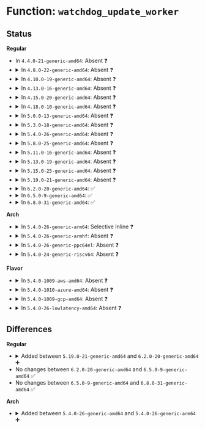# Function: <code>watchdog_update_worker</code>

## Status
<b>Regular</b>
<ul>
<li>
In <code>4.4.0-21-generic-amd64</code>: Absent ❓
</li>
<li>
<details>
<summary>In <code>4.8.0-22-generic-amd64</code>: Absent ❓</summary>

```json
{
  "name": "watchdog_update_worker",
  "collision_type": "Unique Static",
  "inline_type": "Full",
  "funcs": [
    {
      "addr": 18446744071586104483,
      "name": "watchdog_update_worker",
      "external": false,
      "loc": "drivers/watchdog/watchdog_dev.c:130",
      "file": "drivers/watchdog/watchdog_dev.c",
      "inline": "declared, inlined",
      "caller_inline": [
        "drivers/watchdog/watchdog_dev.c:watchdog_release",
        "drivers/watchdog/watchdog_dev.c:watchdog_ioctl",
        "drivers/watchdog/watchdog_dev.c:watchdog_start",
        "drivers/watchdog/watchdog_dev.c:__watchdog_ping"
      ],
      "caller_func": []
    }
  ],
  "symbols": []
}
```
</details>
</li>
<li>
<details>
<summary>In <code>4.10.0-19-generic-amd64</code>: Absent ❓</summary>

```json
{
  "name": "watchdog_update_worker",
  "collision_type": "Unique Static",
  "inline_type": "Full",
  "funcs": [
    {
      "addr": 18446744071586305171,
      "name": "watchdog_update_worker",
      "external": false,
      "loc": "drivers/watchdog/watchdog_dev.c:131",
      "file": "drivers/watchdog/watchdog_dev.c",
      "inline": "declared, inlined",
      "caller_inline": [
        "drivers/watchdog/watchdog_dev.c:watchdog_release",
        "drivers/watchdog/watchdog_dev.c:watchdog_ioctl",
        "drivers/watchdog/watchdog_dev.c:watchdog_start",
        "drivers/watchdog/watchdog_dev.c:__watchdog_ping"
      ],
      "caller_func": []
    }
  ],
  "symbols": []
}
```
</details>
</li>
<li>
<details>
<summary>In <code>4.13.0-16-generic-amd64</code>: Absent ❓</summary>

```json
{
  "name": "watchdog_update_worker",
  "collision_type": "Unique Static",
  "inline_type": "Full",
  "funcs": [
    {
      "addr": 18446744071586403929,
      "name": "watchdog_update_worker",
      "external": false,
      "loc": "drivers/watchdog/watchdog_dev.c:134",
      "file": "drivers/watchdog/watchdog_dev.c",
      "inline": "declared, inlined",
      "caller_inline": [
        "drivers/watchdog/watchdog_dev.c:watchdog_release",
        "drivers/watchdog/watchdog_dev.c:watchdog_ioctl",
        "drivers/watchdog/watchdog_dev.c:watchdog_start",
        "drivers/watchdog/watchdog_dev.c:__watchdog_ping"
      ],
      "caller_func": []
    }
  ],
  "symbols": []
}
```
</details>
</li>
<li>
<details>
<summary>In <code>4.15.0-20-generic-amd64</code>: Absent ❓</summary>

```json
{
  "name": "watchdog_update_worker",
  "collision_type": "Unique Static",
  "inline_type": "Full",
  "funcs": [
    {
      "addr": 18446744071586870105,
      "name": "watchdog_update_worker",
      "external": false,
      "loc": "drivers/watchdog/watchdog_dev.c:135",
      "file": "drivers/watchdog/watchdog_dev.c",
      "inline": "declared, inlined",
      "caller_inline": [
        "drivers/watchdog/watchdog_dev.c:watchdog_release",
        "drivers/watchdog/watchdog_dev.c:watchdog_ioctl",
        "drivers/watchdog/watchdog_dev.c:watchdog_start",
        "drivers/watchdog/watchdog_dev.c:__watchdog_ping"
      ],
      "caller_func": []
    }
  ],
  "symbols": []
}
```
</details>
</li>
<li>
<details>
<summary>In <code>4.18.0-10-generic-amd64</code>: Absent ❓</summary>

```json
{
  "name": "watchdog_update_worker",
  "collision_type": "Unique Static",
  "inline_type": "Full",
  "funcs": [
    {
      "addr": 18446744071587163768,
      "name": "watchdog_update_worker",
      "external": false,
      "loc": "drivers/watchdog/watchdog_dev.c:142",
      "file": "drivers/watchdog/watchdog_dev.c",
      "inline": "declared, inlined",
      "caller_inline": [
        "drivers/watchdog/watchdog_dev.c:watchdog_release",
        "drivers/watchdog/watchdog_dev.c:watchdog_ioctl",
        "drivers/watchdog/watchdog_dev.c:watchdog_start",
        "drivers/watchdog/watchdog_dev.c:__watchdog_ping"
      ],
      "caller_func": []
    }
  ],
  "symbols": []
}
```
</details>
</li>
<li>
<details>
<summary>In <code>5.0.0-13-generic-amd64</code>: Absent ❓</summary>

```json
{
  "name": "watchdog_update_worker",
  "collision_type": "Unique Static",
  "inline_type": "Full",
  "funcs": [
    {
      "addr": 18446744071587343688,
      "name": "watchdog_update_worker",
      "external": false,
      "loc": "drivers/watchdog/watchdog_dev.c:142",
      "file": "drivers/watchdog/watchdog_dev.c",
      "inline": "declared, inlined",
      "caller_inline": [
        "drivers/watchdog/watchdog_dev.c:watchdog_release",
        "drivers/watchdog/watchdog_dev.c:watchdog_ioctl",
        "drivers/watchdog/watchdog_dev.c:watchdog_start",
        "drivers/watchdog/watchdog_dev.c:__watchdog_ping"
      ],
      "caller_func": []
    }
  ],
  "symbols": []
}
```
</details>
</li>
<li>
<details>
<summary>In <code>5.3.0-18-generic-amd64</code>: Absent ❓</summary>

```json
{
  "name": "watchdog_update_worker",
  "collision_type": "Unique Static",
  "inline_type": "Full",
  "funcs": [
    {
      "addr": 18446744071587614596,
      "name": "watchdog_update_worker",
      "external": false,
      "loc": "drivers/watchdog/watchdog_dev.c:153",
      "file": "drivers/watchdog/watchdog_dev.c",
      "inline": "declared, inlined",
      "caller_inline": [
        "drivers/watchdog/watchdog_dev.c:watchdog_release",
        "drivers/watchdog/watchdog_dev.c:watchdog_ioctl",
        "drivers/watchdog/watchdog_dev.c:watchdog_start",
        "drivers/watchdog/watchdog_dev.c:__watchdog_ping"
      ],
      "caller_func": []
    }
  ],
  "symbols": []
}
```
</details>
</li>
<li>
<details>
<summary>In <code>5.4.0-26-generic-amd64</code>: Absent ❓</summary>

```json
{
  "name": "watchdog_update_worker",
  "collision_type": "Unique Static",
  "inline_type": "Full",
  "funcs": [
    {
      "addr": 18446744071587818682,
      "name": "watchdog_update_worker",
      "external": false,
      "loc": "drivers/watchdog/watchdog_dev.c:151",
      "file": "drivers/watchdog/watchdog_dev.c",
      "inline": "declared, inlined",
      "caller_inline": [
        "drivers/watchdog/watchdog_dev.c:watchdog_release",
        "drivers/watchdog/watchdog_dev.c:watchdog_ioctl",
        "drivers/watchdog/watchdog_dev.c:watchdog_start",
        "drivers/watchdog/watchdog_dev.c:__watchdog_ping"
      ],
      "caller_func": []
    }
  ],
  "symbols": []
}
```
</details>
</li>
<li>
<details>
<summary>In <code>5.8.0-25-generic-amd64</code>: Absent ❓</summary>

```json
{
  "name": "watchdog_update_worker",
  "collision_type": "Unique Static",
  "inline_type": "Full",
  "funcs": [
    {
      "addr": 18446744071588665690,
      "name": "watchdog_update_worker",
      "external": false,
      "loc": "drivers/watchdog/watchdog_dev.c:151",
      "file": "drivers/watchdog/watchdog_dev.c",
      "inline": "declared, inlined",
      "caller_inline": [
        "drivers/watchdog/watchdog_dev.c:watchdog_release",
        "drivers/watchdog/watchdog_dev.c:watchdog_ioctl",
        "drivers/watchdog/watchdog_dev.c:watchdog_start",
        "drivers/watchdog/watchdog_dev.c:__watchdog_ping"
      ],
      "caller_func": []
    }
  ],
  "symbols": []
}
```
</details>
</li>
<li>
<details>
<summary>In <code>5.11.0-16-generic-amd64</code>: Absent ❓</summary>

```json
{
  "name": "watchdog_update_worker",
  "collision_type": "Unique Static",
  "inline_type": "Full",
  "funcs": [
    {
      "addr": 18446744071588692826,
      "name": "watchdog_update_worker",
      "external": false,
      "loc": "drivers/watchdog/watchdog_dev.c:149",
      "file": "drivers/watchdog/watchdog_dev.c",
      "inline": "declared, inlined",
      "caller_inline": [
        "drivers/watchdog/watchdog_dev.c:watchdog_release",
        "drivers/watchdog/watchdog_dev.c:watchdog_ioctl",
        "drivers/watchdog/watchdog_dev.c:watchdog_start",
        "drivers/watchdog/watchdog_dev.c:__watchdog_ping"
      ],
      "caller_func": []
    }
  ],
  "symbols": []
}
```
</details>
</li>
<li>
<details>
<summary>In <code>5.13.0-19-generic-amd64</code>: Absent ❓</summary>

```json
{
  "name": "watchdog_update_worker",
  "collision_type": "Unique Static",
  "inline_type": "Full",
  "funcs": [
    {
      "addr": 18446744071588579194,
      "name": "watchdog_update_worker",
      "external": false,
      "loc": "drivers/watchdog/watchdog_dev.c:149",
      "file": "drivers/watchdog/watchdog_dev.c",
      "inline": "declared, inlined",
      "caller_inline": [
        "drivers/watchdog/watchdog_dev.c:watchdog_release",
        "drivers/watchdog/watchdog_dev.c:watchdog_ioctl",
        "drivers/watchdog/watchdog_dev.c:watchdog_start",
        "drivers/watchdog/watchdog_dev.c:__watchdog_ping"
      ],
      "caller_func": []
    }
  ],
  "symbols": []
}
```
</details>
</li>
<li>
<details>
<summary>In <code>5.15.0-25-generic-amd64</code>: Absent ❓</summary>

```json
{
  "name": "watchdog_update_worker",
  "collision_type": "Unique Static",
  "inline_type": "Full",
  "funcs": [
    {
      "addr": 18446744071589255034,
      "name": "watchdog_update_worker",
      "external": false,
      "loc": "drivers/watchdog/watchdog_dev.c:126",
      "file": "drivers/watchdog/watchdog_dev.c",
      "inline": "declared, inlined",
      "caller_inline": [
        "drivers/watchdog/watchdog_dev.c:watchdog_release",
        "drivers/watchdog/watchdog_dev.c:watchdog_ioctl",
        "drivers/watchdog/watchdog_dev.c:watchdog_start",
        "drivers/watchdog/watchdog_dev.c:__watchdog_ping"
      ],
      "caller_func": []
    }
  ],
  "symbols": []
}
```
</details>
</li>
<li>
<details>
<summary>In <code>5.19.0-21-generic-amd64</code>: Absent ❓</summary>

```json
{
  "name": "watchdog_update_worker",
  "collision_type": "Unique Static",
  "inline_type": "Full",
  "funcs": [
    {
      "addr": 18446744071590723711,
      "name": "watchdog_update_worker",
      "external": false,
      "loc": "drivers/watchdog/watchdog_dev.c:126",
      "file": "drivers/watchdog/watchdog_dev.c",
      "inline": "declared, inlined",
      "caller_inline": [
        "drivers/watchdog/watchdog_dev.c:watchdog_release",
        "drivers/watchdog/watchdog_dev.c:watchdog_ioctl",
        "drivers/watchdog/watchdog_dev.c:watchdog_stop",
        "drivers/watchdog/watchdog_dev.c:watchdog_start",
        "drivers/watchdog/watchdog_dev.c:__watchdog_ping"
      ],
      "caller_func": []
    }
  ],
  "symbols": []
}
```
</details>
</li>
<li>
<details>
<summary>In <code>6.2.0-20-generic-amd64</code>: ✅</summary>

```c
void watchdog_update_worker(struct watchdog_device * wdd)
```

```json
{
  "name": "watchdog_update_worker",
  "collision_type": "Unique Static",
  "inline_type": "No",
  "funcs": [
    {
      "addr": 18446744071592395680,
      "name": "watchdog_update_worker",
      "external": false,
      "loc": "drivers/watchdog/watchdog_dev.c:128",
      "file": "drivers/watchdog/watchdog_dev.c",
      "inline": "seen, unknown",
      "caller_inline": [],
      "caller_func": [
        "drivers/watchdog/watchdog_dev.c:watchdog_release",
        "drivers/watchdog/watchdog_dev.c:watchdog_ioctl",
        "drivers/watchdog/watchdog_dev.c:watchdog_ioctl",
        "drivers/watchdog/watchdog_dev.c:watchdog_stop",
        "drivers/watchdog/watchdog_dev.c:watchdog_start",
        "drivers/watchdog/watchdog_dev.c:__watchdog_ping"
      ]
    }
  ],
  "symbols": [
    {
      "addr": 18446744071592395680,
      "name": "watchdog_update_worker",
      "section": ".text",
      "bind": "STB_LOCAL",
      "size": 293
    }
  ]
}
```
</details>
</li>
<li>
<details>
<summary>In <code>6.5.0-9-generic-amd64</code>: ✅</summary>

```c
void watchdog_update_worker(struct watchdog_device * wdd)
```

```json
{
  "name": "watchdog_update_worker",
  "collision_type": "Unique Static",
  "inline_type": "No",
  "funcs": [
    {
      "addr": 18446744071592825024,
      "name": "watchdog_update_worker",
      "external": false,
      "loc": "drivers/watchdog/watchdog_dev.c:129",
      "file": "drivers/watchdog/watchdog_dev.c",
      "inline": "seen, unknown",
      "caller_inline": [],
      "caller_func": [
        "drivers/watchdog/watchdog_dev.c:watchdog_release",
        "drivers/watchdog/watchdog_dev.c:watchdog_ioctl",
        "drivers/watchdog/watchdog_dev.c:watchdog_ioctl",
        "drivers/watchdog/watchdog_dev.c:watchdog_stop",
        "drivers/watchdog/watchdog_dev.c:watchdog_start",
        "drivers/watchdog/watchdog_dev.c:__watchdog_ping"
      ]
    }
  ],
  "symbols": [
    {
      "addr": 18446744071592825024,
      "name": "watchdog_update_worker",
      "section": ".text",
      "bind": "STB_LOCAL",
      "size": 293
    }
  ]
}
```
</details>
</li>
<li>
<details>
<summary>In <code>6.8.0-31-generic-amd64</code>: ✅</summary>

```c
void watchdog_update_worker(struct watchdog_device * wdd)
```

```json
{
  "name": "watchdog_update_worker",
  "collision_type": "Unique Static",
  "inline_type": "No",
  "funcs": [
    {
      "addr": 18446744071593574288,
      "name": "watchdog_update_worker",
      "external": false,
      "loc": "drivers/watchdog/watchdog_dev.c:129",
      "file": "drivers/watchdog/watchdog_dev.c",
      "inline": "seen, unknown",
      "caller_inline": [],
      "caller_func": [
        "drivers/watchdog/watchdog_dev.c:watchdog_release",
        "drivers/watchdog/watchdog_dev.c:watchdog_ioctl",
        "drivers/watchdog/watchdog_dev.c:watchdog_ioctl",
        "drivers/watchdog/watchdog_dev.c:watchdog_stop",
        "drivers/watchdog/watchdog_dev.c:watchdog_start",
        "drivers/watchdog/watchdog_dev.c:__watchdog_ping"
      ]
    }
  ],
  "symbols": [
    {
      "addr": 18446744071593574288,
      "name": "watchdog_update_worker",
      "section": ".text",
      "bind": "STB_LOCAL",
      "size": 293
    }
  ]
}
```
</details>
</li>
</ul>
<b>Arch</b>
<ul>
<li>
<details>
<summary>In <code>5.4.0-26-generic-arm64</code>: Selective Inline ❓</summary>

```c
void watchdog_update_worker(struct watchdog_device * wdd)
```

```json
{
  "name": "watchdog_update_worker",
  "collision_type": "Unique Static",
  "inline_type": "Selective",
  "funcs": [
    {
      "addr": 18446603336501033748,
      "name": "watchdog_update_worker",
      "external": false,
      "loc": "drivers/watchdog/watchdog_dev.c:151",
      "file": "drivers/watchdog/watchdog_dev.c",
      "inline": "declared, inlined",
      "caller_inline": [
        "drivers/watchdog/watchdog_dev.c:watchdog_release",
        "drivers/watchdog/watchdog_dev.c:watchdog_start",
        "drivers/watchdog/watchdog_dev.c:__watchdog_ping"
      ],
      "caller_func": [
        "drivers/watchdog/watchdog_dev.c:watchdog_ioctl",
        "drivers/watchdog/watchdog_dev.c:watchdog_ioctl",
        "drivers/watchdog/watchdog_dev.c:watchdog_ioctl"
      ]
    }
  ],
  "symbols": [
    {
      "addr": 18446603336501031376,
      "name": "watchdog_update_worker",
      "section": ".text",
      "bind": "STB_LOCAL",
      "size": 144
    }
  ]
}
```
</details>
</li>
<li>
<details>
<summary>In <code>5.4.0-26-generic-armhf</code>: Absent ❓</summary>

```json
{
  "name": "watchdog_update_worker",
  "collision_type": "Unique Static",
  "inline_type": "Full",
  "funcs": [
    {
      "addr": 3233551560,
      "name": "watchdog_update_worker",
      "external": false,
      "loc": "drivers/watchdog/watchdog_dev.c:151",
      "file": "drivers/watchdog/watchdog_dev.c",
      "inline": "declared, inlined",
      "caller_inline": [
        "drivers/watchdog/watchdog_dev.c:watchdog_release",
        "drivers/watchdog/watchdog_dev.c:watchdog_ioctl",
        "drivers/watchdog/watchdog_dev.c:watchdog_start",
        "drivers/watchdog/watchdog_dev.c:__watchdog_ping"
      ],
      "caller_func": []
    }
  ],
  "symbols": []
}
```
</details>
</li>
<li>
<details>
<summary>In <code>5.4.0-26-generic-ppc64el</code>: Absent ❓</summary>

```json
{
  "name": "watchdog_update_worker",
  "collision_type": "Unique Static",
  "inline_type": "Full",
  "funcs": [
    {
      "addr": 13835058055294516464,
      "name": "watchdog_update_worker",
      "external": false,
      "loc": "drivers/watchdog/watchdog_dev.c:151",
      "file": "drivers/watchdog/watchdog_dev.c",
      "inline": "declared, inlined",
      "caller_inline": [
        "drivers/watchdog/watchdog_dev.c:watchdog_release",
        "drivers/watchdog/watchdog_dev.c:watchdog_ioctl",
        "drivers/watchdog/watchdog_dev.c:watchdog_start",
        "drivers/watchdog/watchdog_dev.c:__watchdog_ping"
      ],
      "caller_func": []
    }
  ],
  "symbols": []
}
```
</details>
</li>
<li>
<details>
<summary>In <code>5.4.0-24-generic-riscv64</code>: Absent ❓</summary>

```json
{
  "name": "watchdog_update_worker",
  "collision_type": "Unique Static",
  "inline_type": "Full",
  "funcs": [
    {
      "addr": 18446743936277771962,
      "name": "watchdog_update_worker",
      "external": false,
      "loc": "drivers/watchdog/watchdog_dev.c:151",
      "file": "drivers/watchdog/watchdog_dev.c",
      "inline": "declared, inlined",
      "caller_inline": [
        "drivers/watchdog/watchdog_dev.c:watchdog_release",
        "drivers/watchdog/watchdog_dev.c:watchdog_ioctl",
        "drivers/watchdog/watchdog_dev.c:watchdog_start",
        "drivers/watchdog/watchdog_dev.c:__watchdog_ping"
      ],
      "caller_func": []
    }
  ],
  "symbols": []
}
```
</details>
</li>
</ul>
<b>Flavor</b>
<ul>
<li>
<details>
<summary>In <code>5.4.0-1009-aws-amd64</code>: Absent ❓</summary>

```json
{
  "name": "watchdog_update_worker",
  "collision_type": "Unique Static",
  "inline_type": "Full",
  "funcs": [
    {
      "addr": 18446744071587449658,
      "name": "watchdog_update_worker",
      "external": false,
      "loc": "drivers/watchdog/watchdog_dev.c:151",
      "file": "drivers/watchdog/watchdog_dev.c",
      "inline": "declared, inlined",
      "caller_inline": [
        "drivers/watchdog/watchdog_dev.c:watchdog_release",
        "drivers/watchdog/watchdog_dev.c:watchdog_ioctl",
        "drivers/watchdog/watchdog_dev.c:watchdog_start",
        "drivers/watchdog/watchdog_dev.c:__watchdog_ping"
      ],
      "caller_func": []
    }
  ],
  "symbols": []
}
```
</details>
</li>
<li>
<details>
<summary>In <code>5.4.0-1010-azure-amd64</code>: Absent ❓</summary>

```json
{
  "name": "watchdog_update_worker",
  "collision_type": "Unique Static",
  "inline_type": "Full",
  "funcs": [
    {
      "addr": 18446744071587217866,
      "name": "watchdog_update_worker",
      "external": false,
      "loc": "drivers/watchdog/watchdog_dev.c:151",
      "file": "drivers/watchdog/watchdog_dev.c",
      "inline": "declared, inlined",
      "caller_inline": [
        "drivers/watchdog/watchdog_dev.c:watchdog_release",
        "drivers/watchdog/watchdog_dev.c:watchdog_ioctl",
        "drivers/watchdog/watchdog_dev.c:watchdog_start",
        "drivers/watchdog/watchdog_dev.c:__watchdog_ping"
      ],
      "caller_func": []
    }
  ],
  "symbols": []
}
```
</details>
</li>
<li>
<details>
<summary>In <code>5.4.0-1009-gcp-amd64</code>: Absent ❓</summary>

```json
{
  "name": "watchdog_update_worker",
  "collision_type": "Unique Static",
  "inline_type": "Full",
  "funcs": [
    {
      "addr": 18446744071587774826,
      "name": "watchdog_update_worker",
      "external": false,
      "loc": "drivers/watchdog/watchdog_dev.c:151",
      "file": "drivers/watchdog/watchdog_dev.c",
      "inline": "declared, inlined",
      "caller_inline": [
        "drivers/watchdog/watchdog_dev.c:watchdog_release",
        "drivers/watchdog/watchdog_dev.c:watchdog_ioctl",
        "drivers/watchdog/watchdog_dev.c:watchdog_start",
        "drivers/watchdog/watchdog_dev.c:__watchdog_ping"
      ],
      "caller_func": []
    }
  ],
  "symbols": []
}
```
</details>
</li>
<li>
<details>
<summary>In <code>5.4.0-26-lowlatency-amd64</code>: Absent ❓</summary>

```json
{
  "name": "watchdog_update_worker",
  "collision_type": "Unique Static",
  "inline_type": "Full",
  "funcs": [
    {
      "addr": 18446744071587888170,
      "name": "watchdog_update_worker",
      "external": false,
      "loc": "drivers/watchdog/watchdog_dev.c:151",
      "file": "drivers/watchdog/watchdog_dev.c",
      "inline": "declared, inlined",
      "caller_inline": [
        "drivers/watchdog/watchdog_dev.c:watchdog_release",
        "drivers/watchdog/watchdog_dev.c:watchdog_ioctl",
        "drivers/watchdog/watchdog_dev.c:watchdog_start",
        "drivers/watchdog/watchdog_dev.c:__watchdog_ping"
      ],
      "caller_func": []
    }
  ],
  "symbols": []
}
```
</details>
</li>
</ul>

## Differences
<b>Regular</b>
<ul>
<li>
<details>
<summary>Added between <code>5.19.0-21-generic-amd64</code> and <code>6.2.0-20-generic-amd64</code> ➕</summary>

```c
void watchdog_update_worker(struct watchdog_device * wdd)
```
</details>
</li>
<li>
No changes between <code>6.2.0-20-generic-amd64</code> and <code>6.5.0-9-generic-amd64</code> ✅
</li>
<li>
No changes between <code>6.5.0-9-generic-amd64</code> and <code>6.8.0-31-generic-amd64</code> ✅
</li>
</ul>
<b>Arch</b>
<ul>
<li>
<details>
<summary>Added between <code>5.4.0-26-generic-amd64</code> and <code>5.4.0-26-generic-arm64</code> ➕</summary>

```c
void watchdog_update_worker(struct watchdog_device * wdd)
```
</details>
</li>
</ul>
